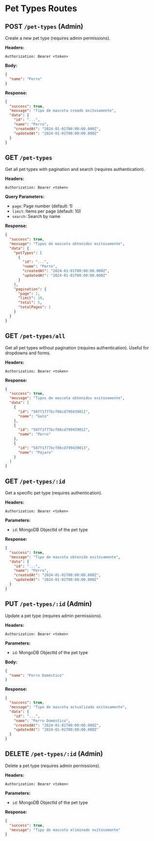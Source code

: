 # Pet Types Routes

## POST `/pet-types` (Admin)
Create a new pet type (requires admin permissions).

**Headers:**
```
Authorization: Bearer <token>
```

**Body:**
```json
{
  "name": "Perro"
}
```

**Response:**
```json
{
  "success": true,
  "message": "Tipo de mascota creado exitosamente",
  "data": {
    "id": "...",
    "name": "Perro",
    "createdAt": "2024-01-01T00:00:00.000Z",
    "updatedAt": "2024-01-01T00:00:00.000Z"
  }
}
```

## GET `/pet-types`
Get all pet types with pagination and search (requires authentication).

**Headers:**
```
Authorization: Bearer <token>
```

**Query Parameters:**
- `page`: Page number (default: 1)
- `limit`: Items per page (default: 10)
- `search`: Search by name

**Response:**
```json
{
  "success": true,
  "message": "Tipos de mascota obtenidos exitosamente",
  "data": {
    "petTypes": [
      {
        "id": "...",
        "name": "Perro",
        "createdAt": "2024-01-01T00:00:00.000Z",
        "updatedAt": "2024-01-01T00:00:00.000Z"
      }
    ],
    "pagination": {
      "page": 1,
      "limit": 10,
      "total": 5,
      "totalPages": 1
    }
  }
}
```

## GET `/pet-types/all`
Get all pet types without pagination (requires authentication). Useful for dropdowns and forms.

**Headers:**
```
Authorization: Bearer <token>
```

**Response:**
```json
{
  "success": true,
  "message": "Tipos de mascota obtenidos exitosamente",
  "data": [
    {
      "id": "507f1f77bcf86cd799439011",
      "name": "Gato"
    },
    {
      "id": "507f1f77bcf86cd799439012",
      "name": "Perro"
    },
    {
      "id": "507f1f77bcf86cd799439013",
      "name": "Pájaro"
    }
  ]
}
```

## GET `/pet-types/:id`
Get a specific pet type (requires authentication).

**Headers:**
```
Authorization: Bearer <token>
```

**Parameters:**
- `id`: MongoDB ObjectId of the pet type

**Response:**
```json
{
  "success": true,
  "message": "Tipo de mascota obtenido exitosamente",
  "data": {
    "id": "...",
    "name": "Perro",
    "createdAt": "2024-01-01T00:00:00.000Z",
    "updatedAt": "2024-01-01T00:00:00.000Z"
  }
}
```

## PUT `/pet-types/:id` (Admin)
Update a pet type (requires admin permissions).

**Headers:**
```
Authorization: Bearer <token>
```

**Parameters:**
- `id`: MongoDB ObjectId of the pet type

**Body:**
```json
{
  "name": "Perro Doméstico"
}
```

**Response:**
```json
{
  "success": true,
  "message": "Tipo de mascota actualizado exitosamente",
  "data": {
    "id": "...",
    "name": "Perro Doméstico",
    "createdAt": "2024-01-01T00:00:00.000Z",
    "updatedAt": "2024-01-01T00:00:00.000Z"
  }
}
```

## DELETE `/pet-types/:id` (Admin)
Delete a pet type (requires admin permissions).

**Headers:**
```
Authorization: Bearer <token>
```

**Parameters:**
- `id`: MongoDB ObjectId of the pet type

**Response:**
```json
{
  "success": true,
  "message": "Tipo de mascota eliminado exitosamente"
}
```
